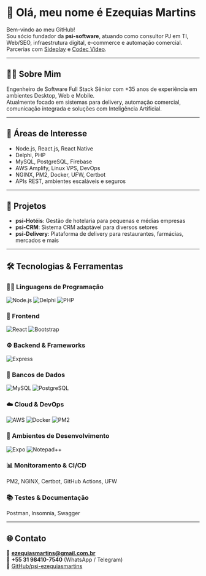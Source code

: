 # 👋 Olá, meu nome é Ezequias Martins

Bem-vindo ao meu GitHub!  
Sou sócio fundador da **psi-software**, atuando como consultor PJ em TI, Web/SEO, infraestrutura digital, e-commerce e automação comercial.  
Parcerias com [Sideplay](https://github.com/luizvaz) e [Codec Vídeo](https://github.com/AfonsoMotta).

---

## 👨‍💻 Sobre Mim

Engenheiro de Software Full Stack Sênior com +35 anos de experiência em ambientes Desktop, Web e Mobile.  
Atualmente focado em sistemas para delivery, automação comercial, comunicação integrada e soluções com Inteligência Artificial.

---

## 📌 Áreas de Interesse

- Node.js, React.js, React Native  
- Delphi, PHP  
- MySQL, PostgreSQL, Firebase  
- AWS Amplify, Linux VPS, DevOps  
- NGINX, PM2, Docker, UFW, Certbot  
- APIs REST, ambientes escaláveis e seguros

---

## 🚀 Projetos

- **psi-Hotéis**: Gestão de hotelaria para pequenas e médias empresas  
- **psi-CRM**: Sistema CRM adaptável para diversos setores  
- **psi-Delivery**: Plataforma de delivery para restaurantes, farmácias, mercados e mais

---

## 🛠️ Tecnologias & Ferramentas

### 🧑‍💻 Linguagens de Programação
![Node.js](https://img.shields.io/badge/Node.js-339933?logo=node.js&logoColor=white&style=for-the-badge)
![Delphi](https://img.shields.io/badge/Delphi-C73324?logo=delphi&logoColor=white&style=for-the-badge)
![PHP](https://img.shields.io/badge/PHP-777BB4?logo=php&logoColor=white&style=for-the-badge)

### 🎨 Frontend
![React](https://img.shields.io/badge/React-61DAFB?logo=react&logoColor=black&style=for-the-badge)
![Bootstrap](https://img.shields.io/badge/Bootstrap-563D7C?logo=bootstrap&logoColor=white&style=for-the-badge)

### ⚙️ Backend & Frameworks
![Express](https://img.shields.io/badge/Express-000000?logo=express&logoColor=white&style=for-the-badge)

### 💾 Bancos de Dados
![MySQL](https://img.shields.io/badge/MySQL-4479A1?logo=mysql&logoColor=white&style=for-the-badge)
![PostgreSQL](https://img.shields.io/badge/PostgreSQL-336791?logo=postgresql&logoColor=white&style=for-the-badge)

### ☁️ Cloud & DevOps
![AWS](https://img.shields.io/badge/AWS-232F3E?logo=amazon-aws&logoColor=white&style=for-the-badge)
![Docker](https://img.shields.io/badge/Docker-2496ED?logo=docker&logoColor=white&style=for-the-badge)
![PM2](https://img.shields.io/badge/PM2-000000?logo=pm2&logoColor=white&style=for-the-badge)

### 🧰 Ambientes de Desenvolvimento
![Expo](https://img.shields.io/badge/Expo-000000?logo=expo&logoColor=white&style=for-the-badge)
![Notepad++](https://img.shields.io/badge/Notepad++-90E59A?logo=notepad%2B%2B&logoColor=black&style=for-the-badge)

### 📊 Monitoramento & CI/CD
PM2, NGINX, Certbot, GitHub Actions, UFW

### 📚 Testes & Documentação
Postman, Insomnia, Swagger

---

## 🌐 Contato

📧 **ezequiasmartins@gmail.com.br**  
📱 **+55 31 98410-7540** (WhatsApp / Telegram)  
🔗 [GitHub/psi-ezequiasmartins](https://github.com/psi-ezequiasmartins)
